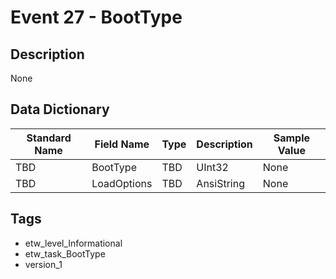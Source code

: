 # Event 27 - BootType

## Description
None

## Data Dictionary
|Standard Name|Field Name|Type|Description|Sample Value|
|---|---|---|---|---|
|TBD|BootType|TBD|UInt32|None|None|
|TBD|LoadOptions|TBD|AnsiString|None|None|

## Tags
* etw_level_Informational
* etw_task_BootType
* version_1